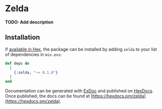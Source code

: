 # Zelda

**TODO: Add description**

## Installation

If [available in Hex](https://hex.pm/docs/publish), the package can be installed
by adding `zelda` to your list of dependencies in `mix.exs`:

```elixir
def deps do
  [
    {:zelda, "~> 0.1.0"}
  ]
end
```

Documentation can be generated with [ExDoc](https://github.com/elixir-lang/ex_doc)
and published on [HexDocs](https://hexdocs.pm). Once published, the docs can
be found at [https://hexdocs.pm/zelda](https://hexdocs.pm/zelda).

